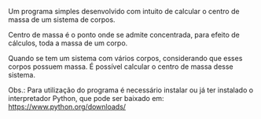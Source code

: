 Um programa simples desenvolvido com intuito de calcular o centro de massa de um sistema de corpos.

Centro de massa é o ponto onde se admite concentrada, para efeito de cálculos, toda a massa de um corpo.

Quando se tem um sistema com vários corpos, considerando que esses corpos possuem massa. É possível calcular o centro de massa desse sistema.

Obs.: Para utilização do programa é necessário instalar ou já ter instalado o interpretador Python, que pode ser baixado em: https://www.python.org/downloads/
